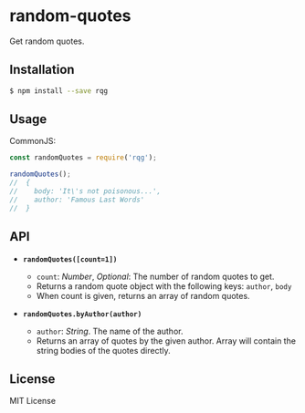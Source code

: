 # random-quotes

Get random quotes.

## Installation

```bash
$ npm install --save rqg
```

## Usage

CommonJS:

```js
const randomQuotes = require('rqg');
```

```js
randomQuotes();
//  {
//    body: 'It\'s not poisonous...',
//    author: 'Famous Last Words'
//  }
```

## API

- **`randomQuotes([count=1])`**
  - `count`: _Number_, _Optional_: The number of random quotes to get.
  - Returns a random quote object with the following keys: `author`, `body`
  - When count is given, returns an array of random quotes.

- **`randomQuotes.byAuthor(author)`**
  - `author`: _String_. The name of the author.
  - Returns an array of quotes by the given author. Array will contain the string bodies of the quotes directly.

## License

MIT License

